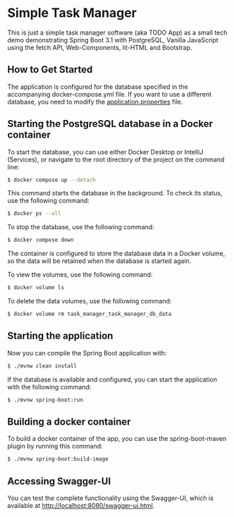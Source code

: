 # Simple Task Manager

This is just a simple task manager software (aka TODO App) as a small tech demo demonstrating Spring Boot 3.1
with PostgreSQL, Vanilla JavaScript using the fetch API, Web-Components, lit-HTML and Bootstrap. 

## How to Get Started

The application is configured for the database specified in the accompanying docker-compose.yml file.
If you want to use a different database, you need to modify the
[application.properties](src/main/resources/application.properties) file.

## Starting the PostgreSQL database in a Docker container

To start the database, you can use either Docker Desktop or IntelliJ (Services), or navigate to the root directory of
the project on the command line:


```bash
$ docker compose up --detach
```

This command starts the database in the background. To check its status, use the following command:

```bash
$ docker ps --all
```

To stop the database, use the following command:

```bash
$ docker compose down
```

The container is configured to store the database data in a Docker volume, so the data will be retained when the
database is started again.

To view the volumes, use the following command:

```bash
$ docker volume ls
```

To delete the data volumes, use the following command:

```bash
$ docker volume rm task_manager_task_manager_db_data
```

## Starting the application

Now you can compile the Spring Boot application with:

```bash
$ ./mvnw clean install
```

If the database is available and configured, you can start the application with the following command:

```bash
$ ./mvnw spring-boot:run
```

## Building a docker container

To build a docker container of the app, you can use the spring-boot-maven plugin by running this command:

```bash
$ ./mvnw spring-boot:build-image
```

## Accessing Swagger-UI

You can test the complete functionality using the Swagger-UI, which is
available at <http://localhost:8080/swagger-ui.html>.
